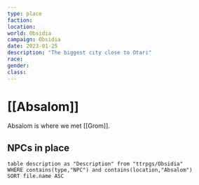 ```yaml
---
type: place
faction: 
location: 
world: Obsidia
campaign: Obsidia
date: 2023-01-25
description: "The biggest city close to Otari"
race: 
gender: 
class: 
---
```

# [[Absalom]]

Absalom is where we met [[Grom]].


## NPCs in place

```dataview
table description as "Description" from "ttrpgs/Obsidia"
WHERE contains(type,"NPC") and contains(location,"Absalom")
SORT file.name ASC
```
